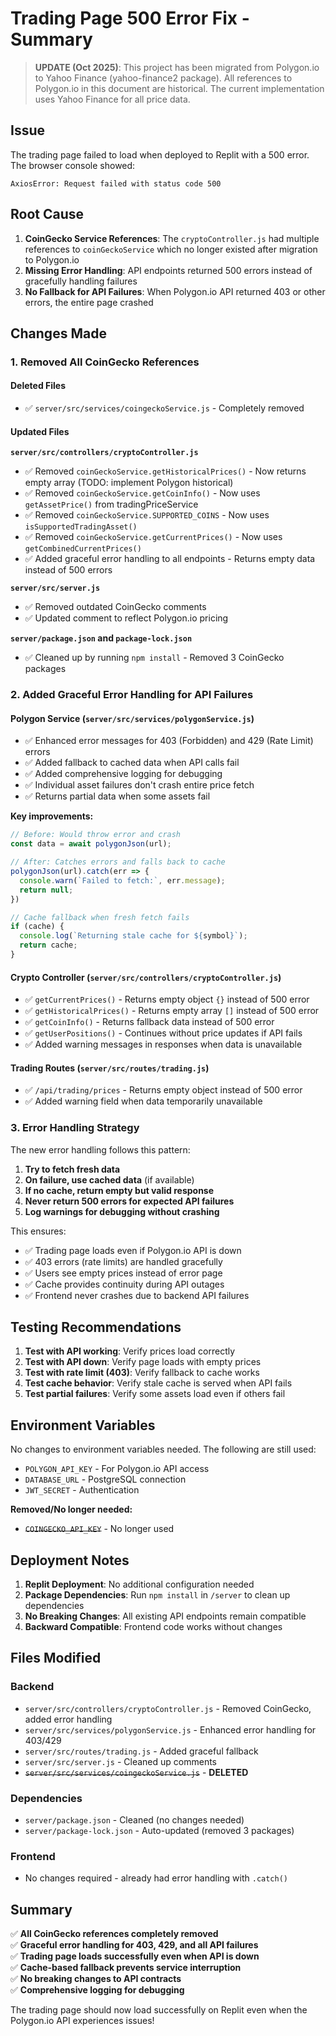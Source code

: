 # Trading Page 500 Error Fix - Summary

> **UPDATE (Oct 2025)**: This project has been migrated from Polygon.io to Yahoo Finance (yahoo-finance2 package). 
> All references to Polygon.io in this document are historical. The current implementation uses Yahoo Finance for all price data.

## Issue
The trading page failed to load when deployed to Replit with a 500 error. The browser console showed:
```
AxiosError: Request failed with status code 500
```

## Root Cause
1. **CoinGecko Service References**: The `cryptoController.js` had multiple references to `coinGeckoService` which no longer existed after migration to Polygon.io
2. **Missing Error Handling**: API endpoints returned 500 errors instead of gracefully handling failures
3. **No Fallback for API Failures**: When Polygon.io API returned 403 or other errors, the entire page crashed

## Changes Made

### 1. Removed All CoinGecko References

#### Deleted Files
- ✅ `server/src/services/coingeckoService.js` - Completely removed

#### Updated Files

**`server/src/controllers/cryptoController.js`**
- ✅ Removed `coinGeckoService.getHistoricalPrices()` - Now returns empty array (TODO: implement Polygon historical)
- ✅ Removed `coinGeckoService.getCoinInfo()` - Now uses `getAssetPrice()` from tradingPriceService
- ✅ Removed `coinGeckoService.SUPPORTED_COINS` - Now uses `isSupportedTradingAsset()`
- ✅ Removed `coinGeckoService.getCurrentPrices()` - Now uses `getCombinedCurrentPrices()`
- ✅ Added graceful error handling to all endpoints - Returns empty data instead of 500 errors

**`server/src/server.js`**
- ✅ Removed outdated CoinGecko comments
- ✅ Updated comment to reflect Polygon.io pricing

**`server/package.json` and `package-lock.json`**
- ✅ Cleaned up by running `npm install` - Removed 3 CoinGecko packages

### 2. Added Graceful Error Handling for API Failures

#### Polygon Service (`server/src/services/polygonService.js`)
- ✅ Enhanced error messages for 403 (Forbidden) and 429 (Rate Limit) errors
- ✅ Added fallback to cached data when API calls fail
- ✅ Added comprehensive logging for debugging
- ✅ Individual asset failures don't crash entire price fetch
- ✅ Returns partial data when some assets fail

**Key improvements:**
```javascript
// Before: Would throw error and crash
const data = await polygonJson(url);

// After: Catches errors and falls back to cache
polygonJson(url).catch(err => {
  console.warn(`Failed to fetch:`, err.message);
  return null;
})

// Cache fallback when fresh fetch fails
if (cache) {
  console.log(`Returning stale cache for ${symbol}`);
  return cache;
}
```

#### Crypto Controller (`server/src/controllers/cryptoController.js`)
- ✅ `getCurrentPrices()` - Returns empty object `{}` instead of 500 error
- ✅ `getHistoricalPrices()` - Returns empty array `[]` instead of 500 error
- ✅ `getCoinInfo()` - Returns fallback data instead of 500 error
- ✅ `getUserPositions()` - Continues without price updates if API fails
- ✅ Added warning messages in responses when data is unavailable

#### Trading Routes (`server/src/routes/trading.js`)
- ✅ `/api/trading/prices` - Returns empty object instead of 500 error
- ✅ Added warning field when data temporarily unavailable

### 3. Error Handling Strategy

The new error handling follows this pattern:

1. **Try to fetch fresh data**
2. **On failure, use cached data** (if available)
3. **If no cache, return empty but valid response**
4. **Never return 500 errors for expected API failures**
5. **Log warnings for debugging without crashing**

This ensures:
- ✅ Trading page loads even if Polygon.io API is down
- ✅ 403 errors (rate limits) are handled gracefully
- ✅ Users see empty prices instead of error page
- ✅ Cache provides continuity during API outages
- ✅ Frontend never crashes due to backend API failures

## Testing Recommendations

1. **Test with API working**: Verify prices load correctly
2. **Test with API down**: Verify page loads with empty prices
3. **Test with rate limit (403)**: Verify fallback to cache works
4. **Test cache behavior**: Verify stale cache is served when API fails
5. **Test partial failures**: Verify some assets load even if others fail

## Environment Variables

No changes to environment variables needed. The following are still used:
- `POLYGON_API_KEY` - For Polygon.io API access
- `DATABASE_URL` - PostgreSQL connection
- `JWT_SECRET` - Authentication

**Removed/No longer needed:**
- ~~`COINGECKO_API_KEY`~~ - No longer used

## Deployment Notes

1. **Replit Deployment**: No additional configuration needed
2. **Package Dependencies**: Run `npm install` in `/server` to clean up dependencies
3. **No Breaking Changes**: All existing API endpoints remain compatible
4. **Backward Compatible**: Frontend code works without changes

## Files Modified

### Backend
- `server/src/controllers/cryptoController.js` - Removed CoinGecko, added error handling
- `server/src/services/polygonService.js` - Enhanced error handling for 403/429
- `server/src/routes/trading.js` - Added graceful fallback
- `server/src/server.js` - Cleaned up comments
- ~~`server/src/services/coingeckoService.js`~~ - **DELETED**

### Dependencies
- `server/package.json` - Cleaned (no changes needed)
- `server/package-lock.json` - Auto-updated (removed 3 packages)

### Frontend
- No changes required - already had error handling with `.catch()`

## Summary

✅ **All CoinGecko references completely removed**  
✅ **Graceful error handling for 403, 429, and all API failures**  
✅ **Trading page loads successfully even when API is down**  
✅ **Cache-based fallback prevents service interruption**  
✅ **No breaking changes to API contracts**  
✅ **Comprehensive logging for debugging**

The trading page should now load successfully on Replit even when the Polygon.io API experiences issues!
